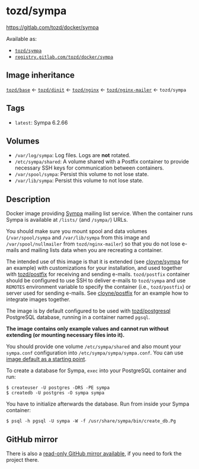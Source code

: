 # tozd/sympa

<https://gitlab.com/tozd/docker/sympa>

Available as:

- [`tozd/sympa`](https://hub.docker.com/r/tozd/sympa)
- [`registry.gitlab.com/tozd/docker/sympa`](https://gitlab.com/tozd/docker/sympa/container_registry)

## Image inheritance

[`tozd/base`](https://gitlab.com/tozd/docker/base) ← [`tozd/dinit`](https://gitlab.com/tozd/docker/dinit) ← [`tozd/nginx`](https://gitlab.com/tozd/docker/nginx) ← [`tozd/nginx-mailer`](https://gitlab.com/tozd/docker/nginx-mailer) ← `tozd/sympa`

## Tags

- `latest`: Sympa 6.2.66

## Volumes

- `/var/log/sympa`: Log files. Logs are **not** rotated.
- `/etc/sympa/shared`: A volume shared with a Postfix container to provide necessary SSH keys for communication between containers.
- `/var/spool/sympa`: Persist this volume to not lose state.
- `/var/lib/sympa`: Persist this volume to not lose state.

## Description

Docker image providing [Sympa](https://www.sympa.org/) mailing list service.
When the container runs Sympa is available at `/lists/` (and `/sympa/`) URLs.

You should make sure you mount spool and data volumes (`/var/spool/sympa` and `/var/lib/sympa` from this image
and `/var/spool/nullmailer` from `tozd/nginx-mailer`) so that you do not lose e-mails and mailing lists data
when you are recreating a container.

The intended use of this image is that it is extended (see [cloyne/sympa](https://github.com/cloyne/docker-sympa)
for an example) with customizations for your installation, and used together with
[tozd/postfix](https://gitlab.com/tozd/docker/postfix) for receiving and sending e-mails.
`tozd/postfix` container should be configured to use SSH to deliver e-mails to `tozd/sympa`
and use `REMOTES` environment variable to specify the container (i.e., `tozd/postfix`)
or server used for sending e-mails.
See [cloyne/postfix](https://github.com/cloyne/docker-postfix) for an example how to integrate
images together.

The image is by default configured to be used with [tozd/postgresql](https://gitlab.com/tozd/docker/postgresql)
PostgreSQL database, running in a container named `pgsql`.

**The image contains only example values and cannot run without extending (or mounting necessary files into it).**

You should provide one volume `/etc/sympa/shared` and also mount your `sympa.conf` configuration into `/etc/sympa/sympa/sympa.conf`.
You can use [image default as a starting point](./etc/sympa/sympa/sympa.conf).

To create a database for Sympa, `exec` into your PostgreSQL container and run:

```
$ createuser -U postgres -DRS -PE sympa
$ createdb -U postgres -O sympa sympa
```

You have to initialize afterwards the database. Run from inside your Sympa container:

```
$ psql -h pgsql -U sympa -W -f /usr/share/sympa/bin/create_db.Pg
```

## GitHub mirror

There is also a [read-only GitHub mirror available](https://github.com/tozd/docker-sympa),
if you need to fork the project there.
